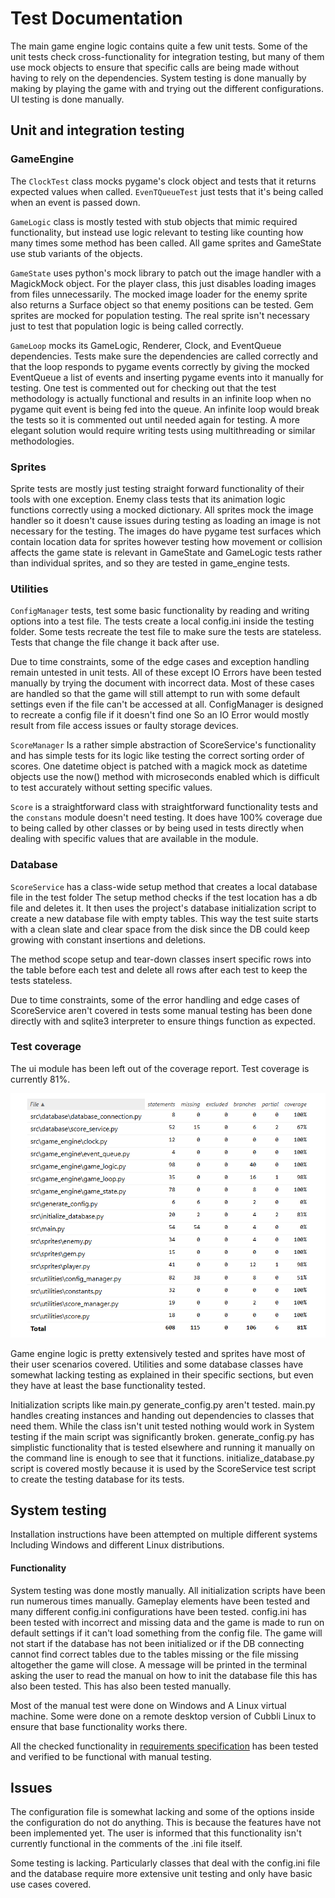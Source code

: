 # Test Documentation

The main game engine logic contains quite a few unit tests. Some of the unit tests
check cross-functionality for integration testing, but many of them use mock objects to ensure
that specific calls are being made without having to rely on the dependencies.
System testing is done manually by making by playing the game with and trying out the different
configurations. UI testing is done manually.

## Unit and integration testing

### GameEngine

The `ClockTest` class mocks pygame's clock object and tests that it returns expected values when called.
`EvenTQueueTest` just tests that it's being called when an event is passed down.

`GameLogic` class is mostly tested with stub objects that mimic required functionality, but
instead use logic relevant to testing like counting how many times some method has been called.
All game sprites and GameState use stub variants of the objects.

`GameState` uses python's mock library to patch out the image handler with a MagickMock object.
For the player class, this just disables loading images from files unnecessarily. The mocked image loader
for the enemy sprite also returns a Surface object so that enemy positions can be tested. Gem
sprites are mocked for population testing. The real sprite isn't necessary just to test that
population logic is being called correctly.

`GameLoop` mocks its GameLogic, Renderer, Clock, and EventQueue dependencies. Tests
make sure the dependencies are called correctly and that the loop responds to pygame events correctly
by giving the mocked EventQueue a list of events and inserting pygame events into it manually for
testing. One test is commented out for checking out that the test methodology is actually functional
and results in an infinite loop when no pygame quit event is being fed into the queue.
An infinite loop would break the tests so it is commented out until needed again for testing.
A more elegant solution would require writing tests using multithreading or similar methodologies.

### Sprites

Sprite tests are mostly just testing straight forward functionality of their tools with one exception.
Enemy class tests that its animation logic functions correctly using a mocked dictionary.
All sprites mock the image handler so it doesn't cause issues during testing as loading an
image is not necessary for the testing. The images do have pygame test surfaces which contain
location data for sprites however testing how movement or collision affects the game state is relevant in
GameState and GameLogic tests rather than individual sprites, and so they are tested in game_engine
tests.

### Utilities

`ConfigManager` tests, test some basic functionality by reading and writing options into a test file.
The tests create a local config.ini inside the testing folder. Some tests recreate the test file
to make sure the tests are stateless. Tests that change the file change it back after use.

Due to time constraints, some of the edge cases and exception handling remain untested in unit tests.
All of these except IO Errors have been tested manually by trying the document with incorrect data.
Most of these cases are handled so that the game will still attempt to run with some default settings
even if the file can't be accessed at all. ConfigManager is designed to recreate a config
file if it doesn't find one So an IO Error would mostly result from file access issues or faulty
storage devices.

`ScoreManager` Is a rather simple abstraction of ScoreService's functionality and has simple
tests for its logic like testing the correct sorting order of scores. One datetime object
is patched with a magick mock as datetime objects use the now() method with microseconds enabled which is
difficult to test accurately without setting specific values.

`Score` is a straightforward class with straightforward functionality tests and the `constans` module
doesn't need testing. It does have 100% coverage due to being called by other classes or by being
used in tests directly when dealing with specific values that are available in the module.

### Database

`ScoreService` has a class-wide setup method that creates a local database file in the test folder
The setup method checks if the test location has a db file and deletes it. It then uses the project's
database initialization script to create a new database file with empty tables. This way
the test suite starts with a clean slate and clear space from the disk since the DB could keep
growing with constant insertions and deletions.

The method scope setup and tear-down classes insert specific rows into the table before each test
and delete all rows after each test to keep the tests stateless.

Due to time constraints, some of the error handling and edge cases of ScoreService aren't covered in
tests some manual testing has been done directly with and sqlite3 interpreter to ensure things
function as expected.

### Test coverage

The ui module has been left out of the coverage report. Test coverage is currently 81%.

![Image of coverage report percentages](images/coverage_report.png)

Game engine logic is pretty extensively tested and sprites have most of their user scenarios covered.
Utilities and some database classes have somewhat lacking testing as explained in their specific sections,
but even they have at least the base functionality tested.

Initialization scripts like main.py generate_config.py aren't tested. main.py handles creating
instances and handing out dependencies to classes that need them. While the class isn't unit tested
nothing would work in System testing if the main script was significantly broken. generate_config.py has
simplistic functionality that is tested elsewhere and running it manually on the command line is
enough to see that it functions. initialize_database.py script is covered mostly because it is used by
the ScoreService test script to create the testing database for its tests.

## System testing

Installation instructions have been attempted on multiple different systems Including Windows
and different Linux distributions.

#### Functionality

System testing was done mostly manually. All initialization scripts have been run numerous
times manually. Gameplay elements have been tested and many different config.ini configurations have been
tested. config.ini has been tested with incorrect and missing data and the game is made to run
on default settings if it can't load something from the config file. The game will not start
if the database has not been initialized or if the DB connecting cannot find correct tables due to the tables missing
or the file missing altogether the game will close. A message will be printed in the terminal asking
the user to read the manual on how to init the database file this has also been tested. This has also
been tested manually.

Most of the manual test were done on Windows and A Linux virtual machine. Some were done on a remote desktop
version of Cubbli Linux to ensure that base functionality works there.

All the checked functionality in [requirements specification](requirements_specification.md)
has been tested and verified to be functional with manual testing.

## Issues

The configuration file is somewhat lacking and some of the options inside the configuration do not
do anything. This is because the features have not been implemented yet. The user is informed
that this functionality isn't currently functional in the comments of the .ini file itself.

Some testing is lacking. Particularly classes that deal with the config.ini file and the database
require more extensive unit testing and only have basic use cases covered.
